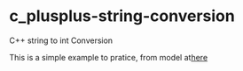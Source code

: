 # c_plusplus-string-conversion
C++ string to int Conversion

This is a simple example to pratice, from model at[here](https://www.programiz.com/cpp-programming/string-int-conversion)
